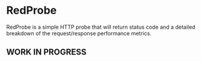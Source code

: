 # RedProbe
RedProbe is a simple HTTP probe that will return status code and a detailed breakdown of the request/response
performance metrics.

## WORK IN PROGRESS